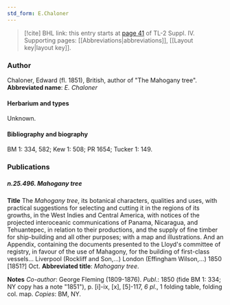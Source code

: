 ```yaml
---
std_form: E.Chaloner
---
```


> [!cite] BHL link: this entry starts at [page 41](https://www.biodiversitylibrary.org/page/33265718) of TL-2 Suppl. IV.
> Supporting pages: [[Abbreviations|abbreviations]], [[Layout key|layout key]].

### Author

Chaloner, Edward (fl. 1851), British, author of "The Mahogany tree". 
**Abbreviated name**: *E. Chaloner*

#### Herbarium and types

Unknown.

#### Bibliography and biography

BM 1: 334, 582; Kew 1: 508; PR 1654; Tucker 1: 149.

### Publications

##### n.25.496. Mahogany tree

**Title**
The *Mahogany tree*, its botanical characters, qualities and uses, with practical suggestions for selecting and cutting it in the regions of its growths, in the West Indies and Central America, with notices of the projected interoceanic communications of Panama, Nicaragua, and Tehuantepec, in relation to their productions, and the supply of fine timber for ship-building and all other purposes; with a map and illustrations. And an Appendix, containing the documents presented to the Lloyd's committee of registry, in favour of the use of Mahagony, for the building of first-class vessels... Liverpool (Rockliff and Son,...) London (Effingham Wilson,...) 1850 \[1851?\] Oct.
**Abbreviated title**: *Mahogany tree*.

**Notes**
*Co-author*: George Fleming (1809-1876).
*Publ*.: 1850 (fide BM 1: 334; NY copy has a note "1851"), p. \[i\]-ix, \[x\], \[5\]-117, *6 pl*., 1 folding table, folding col. map. *Copies*: BM, NY.

